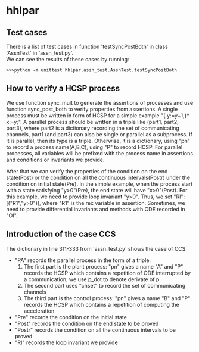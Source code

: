 # hhlpar
## Test cases
There is a list of test cases in function 'testSyncPostBoth' in class 'AssnTest' in 'assn_test.py'.<br> 
We can see the results of these cases by running:
```
>>>python -m unittest hhlpar.assn_test.AssnTest.testSyncPostBoth
```
## How to verify a HCSP process
We use function sync_mult to generate the assertions of processes and use function sync_post_both to verify properties from assertions. 
A single process must be written in form of HCSP for a simple example "{ y:=y+1;}* x:=y;". A parallel process should be written in a triple like (part1, part2, part3), where part2 is a dictionary recording the set of communicating channels, part1 (and part3) can also be single or parallel as a subprocess. If it is parallel, then its type is a triple. Otherwise, it is a dictionary, using "pn" to record a process name(A,B,C), using "P" to record HCSP. For parallel processes, all variables will be prefixed with the process name in assertions and conditions or invariants we provide.

After that we can verify the properties of the condition on the end state(Post) or the condition on all the continuous intervals(Postr) under the condition on initial state(Pre). In the simple example, when the process start with a state satisfying "y>0"(Pre), the end state will have "x>0"(Post). For this example, we need to provide loop invariant "y>0". Thus, we set "RI":[("R1","y>0")], where "R1" is the rec variable in assertion. Sometimes, we need to provide differential invariants and methods with ODE recorded in "OI".

## Introduction of the case CCS 
The dictionary in line 311-333 from 'assn_test.py' shows the case of CCS:
* "PA" records the parallel process in the form of a triple:
  1. The first part is the plant process: "pn" gives a name "A" and "P" records the HCSP which contains a repetition of ODE interrupted by a communication, we use p_dot to denote derivate of p
  2. The second part uses "chset" to record the set of communicating channels
  3. The third part is the control process: "pn" gives a name "B" and "P" records the HCSP which contains a repetition of computing the acceleration
* "Pre" records the condition on the initial state
* "Post" records the condition on the end state to be proved
* "Postr" records the condition on all the continuous intervals to be proved
* "RI" records the loop invariant we provide
